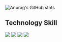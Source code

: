 ![Anurag's GitHub stats](https://github-readme-stats.vercel.app/api?username=Sunja-An&show_icons=true&theme=radical)

## Technology Skill
<img src="https://img.shields.io/badge/Next.js-000000?style=for-the-badge&logo=Next.js&logoColor=white"> <img src="https://img.shields.io/badge/Typescript-3178C6?style=for-the-badge&logo=Typescript&logoColor=white"> <img src="https://img.shields.io/badge/Tailwind-06B6D4?style=for-the-badge&logo=tailwindCSS&logoColor=white"> <img src="https://img.shields.io/badge/Docker-2496ED?style=for-the-badge&logo=Docker&logoColor=white">


<!--
**Sunja-An/Sunja-An** is a ✨ _special_ ✨ repository because its `README.md` (this file) appears on your GitHub profile.

Here are some ideas to get you started:

- 🔭 I’m currently working on ...
- 🌱 I’m currently learning ...
- 👯 I’m looking to collaborate on ...
- 🤔 I’m looking for help with ...
- 💬 Ask me about ...
- 📫 How to reach me: ...
- 😄 Pronouns: ...
- ⚡ Fun fact: ...
-->
